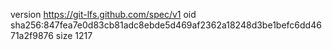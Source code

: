 version https://git-lfs.github.com/spec/v1
oid sha256:847fea7e0d83cb81adc8ebde5d469af2362a18248d3be1befc6dd4671a2f9876
size 1217
